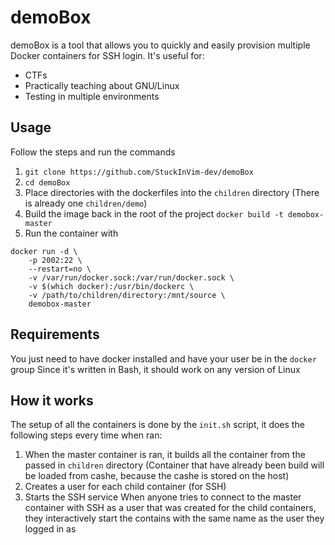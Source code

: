 # demoBox
demoBox is a tool that allows you to quickly and easily provision multiple Docker containers for SSH login.
It's useful for:
- CTFs
- Practically teaching about GNU/Linux
- Testing in multiple environments
## Usage
Follow the steps and run the commands
1.  `git clone https://github.com/StuckInVim-dev/demoBox`
2. `cd demoBox`
3. Place directories with the dockerfiles into the `children` directory (There is already one  `children/demo`)
4. Build the image back in the root of the project `docker build -t demobox-master`
5. Run the container with
```
docker run -d \
    -p 2002:22 \
    --restart=no \
    -v /var/run/docker.sock:/var/run/docker.sock \
    -v $(which docker):/usr/bin/dockerc \
    -v /path/to/children/directory:/mnt/source \
    demobox-master
```
## Requirements
You just need to have docker installed and have your user be in the `docker` group
Since it's written in Bash, it should work on any version of Linux

## How it works
The setup of all the containers is done by the `init.sh` script, it does the following steps every time when ran:
1. When the master container is ran, it builds all the container from the passed in `children` directory (Container that have already been build will be loaded from cashe, because the cashe is stored on the host)
2. Creates a user for each child container (for SSH)
3. Starts the SSH service
When anyone tries to connect to the master container with SSH as a user that was created for the child containers, they interactively start the contains with the same name as the user they logged in as